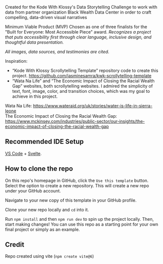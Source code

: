 Created for the Kode With Klossy's Data Storytelling Challenge to work with data from partner organization Black Wealth Data Center in order to craft compelling, data-driven visual narratives

Minimum Viable Product (MVP)
Chosen as one of three finalists for the "Built for Everyone: Most Accessible Piece" award. *Recognizes a project that puts accessibility first through clear language, inclusive design, and thoughtful data presentation.*

*All images, data sources, and testimonies are cited.*

Inspiration:
- “Kode With Klossy Scrollytelling Template” repository code to create this project. https://github.com/jasminesamra/kwk-scrollytelling-template 
- “Wata Na Life” and “The Economic Impact of Closing the Racial Wealth Gap” websites, both scrollytelling websites. I admired the simplicity of text, font, image, color, and transition choices, which was my goal to achieve in this project.

Wata Na Life: https://www.wateraid.org/uk/stories/water-is-life-in-sierra-leone  
The Economic Impact of Closing the Racial Wealth Gap: https://www.mckinsey.com/industries/public-sector/our-insights/the-economic-impact-of-closing-the-racial-wealth-gap

## Recommended IDE Setup

[VS Code](https://code.visualstudio.com/) + [Svelte](https://marketplace.visualstudio.com/items?itemName=svelte.svelte-vscode).

## How to clone the repo
On this repo's homepage in GitHub, click the `Use this template` button. Select the option to create a new repository. This will create a new repo under your GitHub account.

Navigate to your new copy of this template in your GitHub profile. 

Clone your new repo locally and `cd` into it. 

Run `npm install` and then `npm run dev` to spin up the project locally. Then, start making changes! You can use this repo as a starting point for your own final project or simply as an example. 

## Credit
Repo created using vite (`npm create vite@6`)
